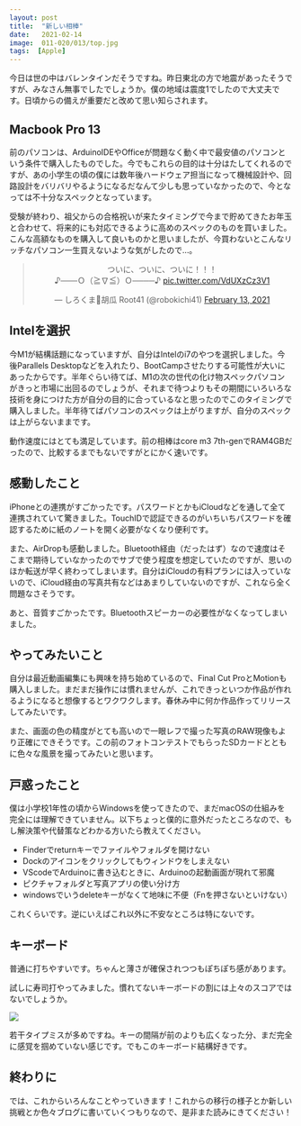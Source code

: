 ```yaml
---
layout: post
title:  "新しい相棒"
date:   2021-02-14
image:  011-020/013/top.jpg
tags:  [Apple]
---
```


今日は世の中はバレンタインだそうですね。昨日東北の方で地震があったそうですが、みなさん無事でしたでしょうか。僕の地域は震度1でしたので大丈夫です。日頃からの備えが重要だと改めて思い知らされます。

## Macbook Pro 13

前のパソコンは、ArduinoIDEやOfficeが問題なく動く中で最安値のパソコンという条件で購入したものでした。今でもこれらの目的は十分はたしてくれるのですが、あの小学生の頃の僕には数年後ハードウェア担当になって機械設計や、回路設計をバリバリやるようになるだなんて少しも思っていなかったので、今となっては不十分なスペックとなっています。

受験が終わり、祖父からの合格祝いが来たタイミングで今まで貯めてきたお年玉と合わせて、将来的にも対応できるように高めのスペックのものを買いました。こんな高額なものを購入して良いものかと思いましたが、今買わないとこんなリッチなパソコン一生買えないような気がしたので…。

<center><blockquote class="twitter-tweet" data-theme="dark"><p lang="ja" dir="ltr">ついに、ついに、ついに！！！<br>♪───Ｏ（≧∇≦）Ｏ────♪ <a href="https://t.co/VdUXzCz3V1">pic.twitter.com/VdUXzCz3V1</a></p>&mdash; しろくま🥒胡瓜 Root41 (@robokichi41) <a href="https://twitter.com/robokichi41/status/1360448291469545474?ref_src=twsrc%5Etfw">February 13, 2021</a></blockquote> <script async src="https://platform.twitter.com/widgets.js" charset="utf-8"></script></center>

## Intelを選択

今M1が結構話題になっていますが、自分はIntelのi7のやつを選択しました。今後Parallels Desktopなどを入れたり、BootCampさせたりする可能性が大いにあったからです。半年ぐらい待てば、M1の次の世代の化け物スペックパソコンがきっと市場に出回るのでしょうが、それまで待つよりもその期間にいろいろな技術を身につけた方が自分の目的に合っているなと思ったのでこのタイミングで購入しました。半年待てばパソコンのスペックは上がりますが、自分のスペックは上がらないままです。

動作速度にはとても満足しています。前の相棒はcore m3 7th-genでRAM4GBだったので、比較するまでもないですがとにかく速いです。

## 感動したこと

iPhoneとの連携がすごかったです。パスワードとかもiCloudなどを通して全て連携されていて驚きました。TouchIDで認証できるのがいちいちパスワードを確認するために紙のノートを開く必要がなくなり便利です。

また、AirDropも感動しました。Bluetooth経由（だったはず）なので速度はそこまで期待していなかったのでサブで使う程度を想定していたのですが、思いのほか転送が早く終わってしまいます。自分はiCloudの有料プランには入っていないので、iCloud経由の写真共有などはあまりしていないのですが、これなら全く問題なさそうです。

あと、音質すごかったです。Bluetoothスピーカーの必要性がなくなってしまいました。

## やってみたいこと

自分は最近動画編集にも興味を持ち始めているので、Final Cut ProとMotionも購入しました。まだまだ操作には慣れませんが、これできっといつか作品が作れるようになると想像するとワクワクします。春休み中に何か作品作ってリリースしてみたいです。

また、画面の色の精度がとても高いので一眼レフで撮った写真のRAW現像もより正確にできそうです。この前のフォトコンテストでもらったSDカードとともに色々な風景を撮ってみたいと思います。

## 戸惑ったこと

僕は小学校1年性の頃からWindowsを使ってきたので、まだmacOSの仕組みを完全には理解できていません。以下ちょっと僕的に意外だったところなので、もし解決策や代替策などわかる方いたら教えてください。

- Finderでreturnキーでファイルやフォルダを開けない
- Dockのアイコンをクリックしてもウィンドウをしまえない
- VScodeでArduinoに書き込むときに、Arduinoの起動画面が現れて邪魔
- ピクチャフォルダと写真アプリの使い分け方
- windowsでいうdeleteキーがなくて地味に不便（Fnを押さないといけない）

これくらいです。逆にいえばこれ以外に不安なところは特にないです。

## キーボード

普通に打ちやすいです。ちゃんと薄さが確保されつつもぽちぽち感があります。

試しに寿司打やってみました。慣れてないキーボードの割には上々のスコアではないでしょうか。

![]({{site.baseurl}}/img/011-020/013/001.png)

若干タイプミスが多めですね。キーの間隔が前のよりも広くなった分、まだ完全に感覚を掴めていない感じです。でもこのキーボード結構好きです。

## 終わりに

では、これからいろんなことやっていきます！これからの移行の様子とか新しい挑戦とか色々ブログに書いていくつもりなので、是非また読みにきてください！


